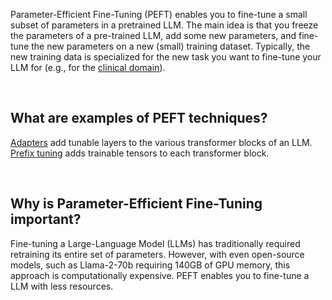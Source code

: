 Parameter-Efficient Fine-Tuning (PEFT) enables you to fine-tune a small subset of parameters in a pretrained LLM. The main idea is that you freeze the parameters of a pre-trained LLM, add some new parameters, and fine-tune the new parameters on a new (small) training dataset. Typically, the new training data is specialized for the new task you want to fine-tune your LLM for (e.g., for the [clinical domain](https://arxiv.org/abs/2307.03042)).

‍

**What are examples of PEFT techniques?**
-----------------------------------------

[Adapters](https://magazine.sebastianraschka.com/p/finetuning-llms-with-adapters#:~:text=The%20idea%20of%20parameter%2Defficient,the%20pretrained%20LLM%20remain%20frozen.) add tunable layers to the various transformer blocks of an LLM. [Prefix tuning](https://magazine.sebastianraschka.com/p/understanding-parameter-efficient) adds trainable tensors to each transformer block.

‍

**Why is Parameter-Efficient Fine-Tuning important?**
-----------------------------------------------------

Fine-tuning a Large-Language Model (LLMs) has traditionally required retraining its entire set of parameters. However, with even open-source models, such as Llama-2-70b requiring 140GB of GPU memory, this approach is computationally expensive. PEFT enables you to fine-tune a LLM with less resources.

‍

